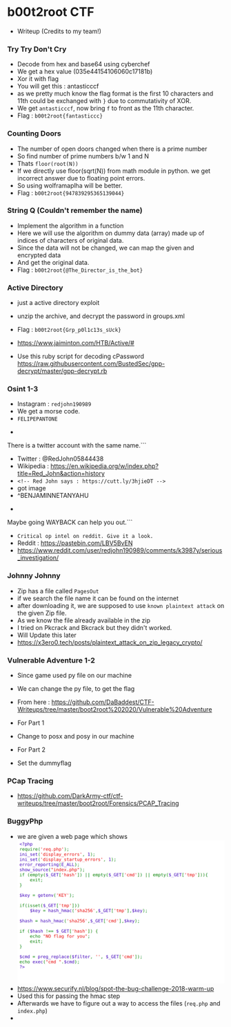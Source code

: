 # b00t2root CTF

- Writeup (Credits to my team!)

### Try Try Don't Cry

- Decode from hex and base64 using cyberchef
- We get a hex value (035e44154106060c17181b)
- Xor it with flag
- You will get this : antasticccf
- as we pretty much know the flag format is the first 10 characters and 11th could be exchanged with `}` due to commutativity of XOR.
- We get `antasticccf`, now bring `f` to front as the 11th character.
- Flag : `b00t2root{fantasticcc}`

### Counting Doors

- The number of open doors changed when there is a prime number
- So find number of prime numbers b/w 1 and N
- Thats `floor(root(N))`
- If we directly use floor(sqrt(N)) from math module in python. we get incorrect answer due to floating point errors.
- So using wolframaplha will be better.
- Flag : `b00t2root{947839295365139044}`

### String Q (Couldn't remember the name)

- Implement the algorithm in a function
- Here we will use the algorithm on dummy data (array) made up of indices of characters of original data.
- Since the data will not be changed, we can map the given and encrypted data
- And get the original data.
- Flag : `b00t2root{@The_Director_is_the_bot}`

### Active Directory

- just a active directory exploit
- unzip the archive, and decrypt the password in groups.xml 
- Flag : `b00t2root{Grp_p0l1c13s_sUck}`

- https://www.jaiminton.com/HTB/Active/#
- Use this ruby script for decoding cPassword
https://raw.githubusercontent.com/BustedSec/gpp-decrypt/master/gpp-decrypt.rb

### Osint 1-3

- Instagram : `redjohn190989`
- We get a morse code.
- `FELIPEPANTONE`
- ```Flag : boot2r00t{m0rs3_d3cod3r_i5_fun}
There is a twitter account with the same name.```

- Twitter : @RedJohn05844438
- Wikipedia : https://en.wikipedia.org/w/index.php?title=Red_John&action=history
- `<!-- Red John says : https://cutt.ly/3hjieDT -->`
- got image
- ^BENJAMINNETANYAHU
- ```Flag : b00t2root{1nf0rmat10n_1n_pl@in_5ight}
Maybe going WAYBACK can help you out.```

- `Critical op intel on reddit. Give it a look.`
- Reddit : https://pastebin.com/LBV5BvEN
- https://www.reddit.com/user/redjohn190989/comments/k3987y/serious_investigation/

### Johnny Johnny

- Zip has a file called `PagesOut`
- if we search the file name it can be found on the internet
- after downloading it, we are supposed to use `known plaintext attack` on the given Zip file.
- As we know the file already available in the zip
- I tried on Pkcrack and Bkcrack but they didn't worked.
- Will Update this later
- https://x3ero0.tech/posts/plaintext_attack_on_zip_legacy_crypto/

### Vulnerable Adventure 1-2

- Since game used py file on our machine
- We can change the py file, to get the flag
- From here : https://github.com/DaBaddest/CTF-Writeups/tree/master/boot2root%202020/Vulnerable%20Adventure

- For Part 1
- Change to posx and posy in our machine

- For Part 2
- Set the dummyflag

### PCap Tracing

- https://github.com/DarkArmy-ctf/ctf-writeups/tree/master/boot2root/Forensics/PCAP_Tracing

### BuggyPhp

- we are given a web page which shows 
 ![](./buggyphp/cropped)
- https://www.securify.nl/blog/spot-the-bug-challenge-2018-warm-up
- Used this for passing the hmac step
- Afterwards we have to figure out a way to access the files (`req.php` and `index.php`)
- 
